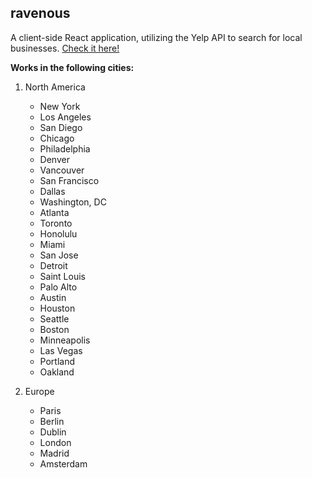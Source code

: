
## ravenous

A client-side React application, utilizing the Yelp API to search for local businesses.
[Check it here!](https://saahil0826.github.io/ravenous/)

**Works in the following cities:**


1. North America
    *  New York
    *  Los Angeles
    *  San Diego
    *  Chicago
    *  Philadelphia
    *  Denver
    *  Vancouver
    *  San Francisco
    *  Dallas
    *  Washington, DC
    *  Atlanta
    *  Toronto
    *  Honolulu
    *  Miami
    *  San Jose
    *  Detroit
    *  Saint Louis
    *  Palo Alto
    *  Austin
    *  Houston
    *  Seattle
    *  Boston
    *  Minneapolis
    *  Las Vegas
    *  Portland
    *  Oakland

2. Europe   
   * Paris
   * Berlin
   * Dublin
   * London
   * Madrid
   * Amsterdam
